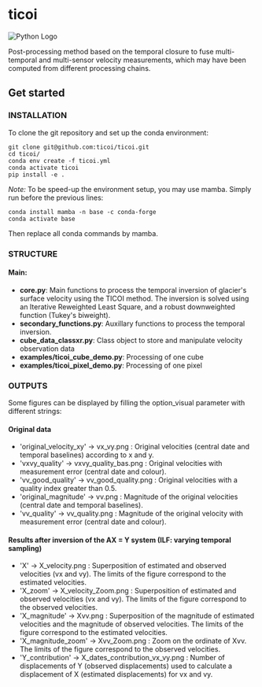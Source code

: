 # ticoi

![Python Logo](https://www.python.org/static/community_logos/python-logo.png "Sample inline image")

Post-processing method based on the temporal closure to fuse multi-temporal and multi-sensor velocity measurements,
which may have been computed from
different processing chains.

## Get started

### INSTALLATION

To clone the git repository and set up the conda environment:

```
git clone git@github.com:ticoi/ticoi.git
cd ticoi/   
conda env create -f ticoi.yml 
conda activate ticoi      
pip install -e .
```

*Note:* To be speed-up the environment setup, you may use mamba. Simply run before the previous lines:

```
conda install mamba -n base -c conda-forge
conda activate base
```

Then replace all conda commands by mamba.

### STRUCTURE

#### Main:

* **core.py**: Main functions to process the temporal inversion of glacier's surface velocity using
  the TICOI method. The inversion is solved using an Iterative Reweighted Least Square, and a robust downweighted
  function (Tukey's biweight).
* **secondary_functions.py**: Auxillary functions to process the temporal inversion.
* **cube_data_classxr.py**: Class object to store and manipulate velocity observation data
* **examples/ticoi_cube_demo.py**: Processing of one cube
* **examples/ticoi_pixel_demo.py**: Processing of one pixel

### OUTPUTS

Some figures can be displayed by filling the option_visual parameter with different strings:

#### Original data

- 'original_velocity_xy' -> vx_vy.png : Original velocities (central date and temporal baselines) according to x and y.
- 'vxvy_quality' -> vxvy_quality_bas.png : Original velocities with measurement error (central date and colour).
- 'vv_good_quality' -> vv_good_quality.png : Original velocities with a quality index greater than 0.5.
- 'original_magnitude' -> vv.png : Magnitude of the original velocities (central date and temporal baselines).
- 'vv_quality' -> vv_quality.png : Magnitude of the original velocity with measurement error (central date and colour).

#### Results after inversion of the AX = Y system (ILF: varying temporal sampling)

- 'X' -> X_velocity.png : Superposition of estimated and observed velocities (vx and vy). The limits of the figure
  correspond to the estimated velocities.
- 'X_zoom' -> X_velocity_Zoom.png : Superposition of estimated and observed velocities (vx and vy). The limits of the
  figure correspond to the observed velocities.
- 'X_magnitude' -> Xvv.png : Superposition of the magnitude of estimated velocities and the magnitude of observed
  velocities. The limits of the figure correspond to the estimated velocities.
- 'X_magnitude_zoom' -> Xvv_Zoom.png : Zoom on the ordinate of Xvv. The limits of the figure correspond to the observed
  velocities.
- 'Y_contribution' -> X_dates_contribution_vx_vy.png : Number of displacements of Y (observed displacements) used to
  calculate a displacement of X (estimated displacements) for vx and vy.

[packaging guide]: https://packaging.python.org

[distribution tutorial]: https://packaging.python.org/tutorials/packaging-projects/

[src]: https://github.com/pypa/sampleproject

[rst]: http://docutils.sourceforge.net/rst.html

[md]: https://tools.ietf.org/html/rfc7764#section-3.5 "CommonMark variant"

[md use]: https://packaging.python.org/specifications/core-metadata/#description-content-type-optional
